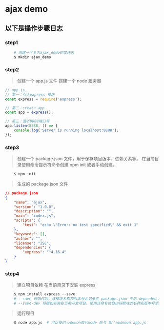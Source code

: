 # ajax demo

## 以下是操作步骤日志

### step1

```s
    # 创建一个名为ajax_demo的文件夹
    $ mkdir ajax_demo
```

### step2

> 创建一个 app.js 文件
> 搭建一个 node 服务器

```js
// app.js
// 第一：引入express 模块
const express = require('express');

// 第二：create app
const app = express();

// 第三：监听8888端口号
app.listen(8888, () => {
    console.log('Server is running localhost:8888');
});
```

### step3

> 创建一个 package.json 文件，用于保存项目版本、依赖关系等。
> 在当前目录使用命令提示符命令创建 npm init 或者手动创建。

```s
    $ npm init
```

> 生成的 package.json 文件

```json
// package.json
{
    "name": "ajax",
    "version": "1.0.0",
    "description": "",
    "main": "index.js",
    "scripts": {
        "test": "echo \"Error: no test specified\" && exit 1"
    },
    "keywords": [],
    "author": "",
    "license": "ISC",
    "dependencies": {
        "express": "^4.16.4"
    }
}
```

### step4

> 建立项目依赖
> 在当前目录下安装 express

```s
    $ npm install express --save
    # --save 修饰过后，该模块名称和版本号会记录在 package.json 中的 dependencies 对象中，代表的是该模块是需要在生产环境中用到的。
    # --save-dev 将模板安装在当前开发项目，使用该命令会自动将模块的名称和版本号添加到 package.json 中的 devdependencies 部分，是使用该命令，需要手动进行添加完成之后，项目文件夹中会出现两个内容 package.json 文件和 node_mudules.json 文件夹。
```

> 运行项目

```s
    $ node app.js  # 可以使用nodemon替代node 命令 即：nodemon app.js
```
